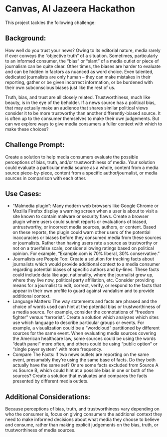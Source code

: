 # Canvas, Al Jazeera Hackathon

This project tackles the following challenge:

## Background:

How well do you trust your news? Owing to its editorial nature, media rarely if ever conveys the “objective truth” of a situation. Sometimes, particularly to an informed consumer, the “bias” or “slant” of a media outlet or piece of journalism can be quite clear. Other times, the biases are harder to evaluate and can be hidden in factors as nuanced as word choice. Even talented, dedicated journalists are only human – they can make mistakes in their reporting, gather or be given incorrect information, or be burdened with their own subconscious biases just like the rest of us.

Truth, bias, and trust are all closely related. Trustworthiness, much like beauty, is in the eye of the beholder. If a news source has a political bias, that may actually make an audience that shares similar political views consider it to be more trustworthy than another differently-biased source. It is often up to the consumer themselves to make their own judgements. But can we explore ways to give media consumers a fuller context with which to make these choices?

## Challenge Prompt:

Create a solution to help media consumers evaluate the possible perceptions of bias, truth, and/or trustworthiness of media. Your solution could evaluate a particular media source as a whole, content from a media source piece-by-piece, content from a specific author/journalist, or media sources in comparison with each other.

## Use Cases:

* “Malmedia plugin”: Many modern web browsers like Google Chrome or Mozilla Firefox display a warning screen when a user is about to visit a site known to contain malware or security flaws. Create a browser plugin where users could submit reports or evaluations of biased, untrustworthy, or incorrect media sources, authors, or content. Based on these reports, the plugin could warn other users of the potential inaccuracies or biases before they consumed media from these sources or journalists. Rather than having users rate a source as trustworthy or not on a true/false scale, consider allowing ratings based on political opinion. For example, “Example.com is 70% liberal, 30% conservative.”
* Journalists are People Too: Create a solution for tracking facts about journalists which would provide additional context to a media consumer regarding potential biases of specific authors and by-lines. These facts could include data like age, nationality, where the journalist grew up, where they live now, political party affiliation, etc. Consider providing means for a journalist to edit, correct, verify, or respond to the facts that appear in their own profile to guard against vandalism and to provide additional context.
* Language Matters: The way statements and facts are phrased and the choice of words used can hint at the potential bias or trustworthiness of a media source. For example, consider the connotations of “freedom fighter” versus “terrorist”. Create a solution which analyzes which sites use which language to describe particular groups or events. For example, a visualization could be a “wordcloud” partitioned by different sources for the same event. When evaluating media sources covering the American healthcare law, some sources could be using the words “death panel” more often, and others could be using “public option” or “single payer system” with more frequency.
* Compare The Facts: If two news outlets are reporting on the same event, presumably they’re using the same base of facts. Do they both actually have the same set? Or are some facts excluded from Source A vs Source B, which could hint at a possible bias in one or both of the sources? Create a solution that evaluates and compares the facts presented by different media outlets.

## Additional Considerations:

Because perceptions of bias, truth, and trustworthiness vary depending on who the consumer is, focus on giving consumers the additional context they need to make informed decisions about what media they choose to believe and consume, rather than making explicit judgements on the bias, truth, or trustworthiness of media sources.
 